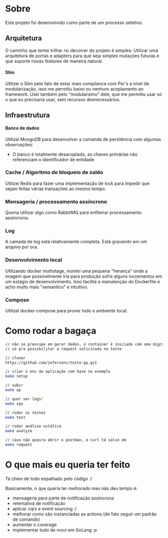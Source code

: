# Sobre
Este projeto foi desenvolvido como parte de um processo seletivo.

## Arquitetura
O caminho que tentei trilhar no decorrer do projeto é simples: Utilizar uma arquitetura de portas e adapters para 
que seja simples mutações futuras e que suporte novas features de maneira natural.

#### Slim
Utilizei o Slim pelo fato de estar mais compilance com Psr's a nível de modularização,
isso me permitiu baixo ou nenhum acoplamento ao framework.
Usei também pelo "modularismo" dele, que me permitiu usar só o que eu precisaria usar, sem recursos desnecessários.

## Infraestrutura
#### Banco de dados
Utilizei MongoDB para desenvolver a camanda de persitência com algumas observações:
* O banco é totalmente desacoplado, as chaves primárias não referenciam o identificador de entidade

### Cache / Algoritmo de bloqueio de saldo
Utilizei Redis para fazer uma implementação de lock para impedir que sejam feitas várias transações ao mesmo tempo.

### Mensageria / processamento assíncrono
Queria utilizar algo como RabbitMQ para enfileirar processamento assincrono.

### Log
A camada de log está relativamente completa. Está gravando em um arquivo por ora.

### Desenvolvimento local
Utilizando docker multistage, montei uma pequena "herança" onde a imagem que possivelmente iria para produção sofre
alguns incrementos em um estágio de desenvolvimento. Isso facilita a manutenção
do Dockerfile e acho muito mais "semantico" e intuitivo.

### Compose
Utilizei docker-compose para prover todo o ambiente local.

# Como rodar a bagaça
```sh
// não se preocupe em gerar dados, o container é iniciado com uma migration
// só pra possibilitar a request solicitada no teste

// clonar
https://github.com/jefersonc/teste-pp.git

// criar o env da aplicação com base no exemplo
make setup

// subir
make up

// quer ver logs?
make spy

// rodar os testes
make test

// rodar análise estática
make analyze

// caso não queira abrir o postman, o curl tá salvo em
make request
```

# O que mais eu queria ter feito
Tá cheio de todo espalhado pelo código :/

Basicamente, o que queria ter melhorado mas não deu tempo é:
* mensageria para parte de notificação assincrona
* retentativa de notificação
* aplicar cqrs e event sourcing :/
* melhorar como são instanciadas as actions (de fato seguir um padrão de comando)
* aumentar o coverage
* implementar tudo de novo em GoLang :p
